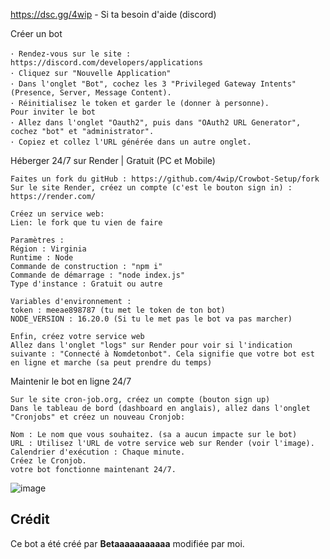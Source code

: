 https://dsc.gg/4wip - Si ta besoin d'aide (discord)

Créer un bot
```
･ Rendez-vous sur le site : https://discord.com/developers/applications
･ Cliquez sur "Nouvelle Application"
･ Dans l'onglet "Bot", cochez les 3 "Privileged Gateway Intents" (Presence, Server, Message Content).
･ Réinitialisez le token et garder le (donner à personne).
Pour inviter le bot
･ Allez dans l'onglet "Oauth2", puis dans "OAuth2 URL Generator", cochez "bot" et "administrator".
･ Copiez et collez l'URL générée dans un autre onglet.
```

Héberger 24/7 sur Render | Gratuit (PC et Mobile)
```
Faites un fork du gitHub : https://github.com/4wip/Crowbot-Setup/fork
Sur le site Render, créez un compte (c'est le bouton sign in) : https://render.com/

Créez un service web:
Lien: le fork que tu vien de faire

Paramètres :
Région : Virginia
Runtime : Node
Commande de construction : "npm i"
Commande de démarrage : "node index.js"
Type d'instance : Gratuit ou autre

Variables d'environnement :
token : meeae898787 (tu met le token de ton bot)
NODE_VERSION : 16.20.0 (Si tu le met pas le bot va pas marcher)

Enfin, créez votre service web
Allez dans l'onglet "logs" sur Render pour voir si l'indication suivante : "Connecté à Nomdetonbot". Cela signifie que votre bot est en ligne et marche (sa peut prendre du temps)
```
Maintenir le bot en ligne 24/7
```
Sur le site cron-job.org, créez un compte (bouton sign up)
Dans le tableau de bord (dashboard en anglais), allez dans l'onglet "Cronjobs" et créez un nouveau Cronjob:

Nom : Le nom que vous souhaitez. (sa a aucun impacte sur le bot)
URL : Utilisez l'URL de votre service web sur Render (voir l'image).
Calendrier d'exécution : Chaque minute.
Créez le Cronjob.
votre bot fonctionne maintenant 24/7.
```
![image](https://github.com/4wip/Crowbot-Fix/assets/168364544/9c70adb6-34f7-44fe-97ad-78b46c2795bf)

## Crédit

Ce bot a été créé par **Betaaaaaaaaaaa** modifiée par moi.
